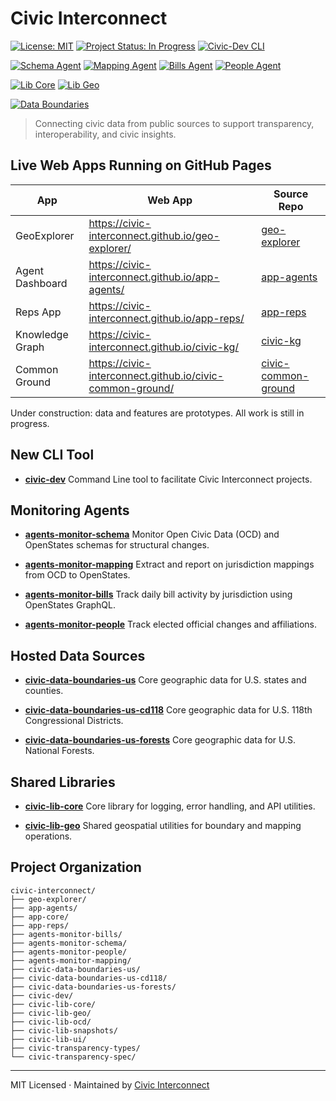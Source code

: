  # Civic Interconnect

[![License: MIT](https://img.shields.io/badge/license-MIT-green.svg)](https://opensource.org/licenses/MIT)
[![Project Status: In Progress](https://img.shields.io/badge/status-in--progress-yellow)](https://github.com/civic-interconnect)
[![Civic-Dev CLI](https://github.com/civic-interconnect/civic-dev/actions/workflows/build.yml/badge.svg)](https://github.com/civic-interconnect/civic-dev/actions/workflows/build.yml)

[![Schema Agent](https://github.com/civic-interconnect/agents-monitor-schema/actions/workflows/agent-runner.yml/badge.svg)](https://github.com/civic-interconnect/agents-monitor-schema/actions/workflows/agent-runner.yml)
[![Mapping Agent](https://github.com/civic-interconnect/agents-monitor-mapping/actions/workflows/agent-runner.yml/badge.svg)](https://github.com/civic-interconnect/agents-monitor-mapping/actions/workflows/agent-runner.yml)
[![Bills Agent](https://github.com/civic-interconnect/agents-monitor-bills/actions/workflows/agent-runner.yml/badge.svg)](https://github.com/civic-interconnect/agents-monitor-bills/actions/workflows/agent-runner.yml)
[![People Agent](https://github.com/civic-interconnect/agents-monitor-people/actions/workflows/agent-runner.yml/badge.svg)](https://github.com/civic-interconnect/agents-monitor-people/actions/workflows/agent-runner.yml)

[![Lib Core](https://github.com/civic-interconnect/civic-lib-core/actions/workflows/lib.yml/badge.svg)](https://github.com/civic-interconnect/civic-lib-core/actions/workflows/lib.yml)
[![Lib Geo](https://github.com/civic-interconnect/civic-lib-geo/actions/workflows/lib.yml/badge.svg)](https://github.com/civic-interconnect/civic-lib-geo/actions/workflows/lib.yml)

[![Data Boundaries](https://github.com/civic-interconnect/civic-data-boundaries-us/actions/workflows/tests.yml/badge.svg)](https://github.com/civic-interconnect/civic-data-boundaries-us/actions/workflows/tests.yml)


> Connecting civic data from public sources to support transparency, interoperability, and civic insights.

## Live Web Apps Running on GitHub Pages

| App               | Web App                                        |  Source Repo |
|-------------------|---------------------------------------------------|--------------|
| GeoExplorer       | https://civic-interconnect.github.io/geo-explorer/ | [geo-explorer](https://github.com/civic-interconnect/geo-explorer) |
| Agent Dashboard   | https://civic-interconnect.github.io/app-agents/  | [app-agents](https://github.com/civic-interconnect/app-agents) |
| Reps App          | https://civic-interconnect.github.io/app-reps/    | [app-reps](https://github.com/civic-interconnect/app-reps) |
| Knowledge Graph | https://civic-interconnect.github.io/civic-kg/ |  [civic-kg](https://github.com/civic-interconnect/civic-kg) |
| Common Ground    | https://civic-interconnect.github.io/civic-common-ground/ |  [civic-common-ground](https://github.com/civic-interconnect/civic-common-ground) |

Under construction: data and features are prototypes. All work is still in progress.

## New CLI Tool

- **[civic-dev](https://github.com/civic-interconnect/civic-dev)**
  Command Line tool to facilitate Civic Interconnect projects.

## Monitoring Agents

- **[agents-monitor-schema](https://github.com/civic-interconnect/agents-monitor-schema)**
  Monitor Open Civic Data (OCD) and OpenStates schemas for structural changes.

- **[agents-monitor-mapping](https://github.com/civic-interconnect/agents-monitor-mapping)**
  Extract and report on jurisdiction mappings from OCD to OpenStates.

- **[agents-monitor-bills](https://github.com/civic-interconnect/agents-monitor-bills)**
  Track daily bill activity by jurisdiction using OpenStates GraphQL.

- **[agents-monitor-people](https://github.com/civic-interconnect/agents-monitor-people)**
  Track elected official changes and affiliations.

## Hosted Data Sources

- **[civic-data-boundaries-us](https://github.com/civic-interconnect/civic-data-boundaries-us)**
  Core geographic data for U.S. states and counties.

- **[civic-data-boundaries-us-cd118](https://github.com/civic-interconnect/civic-data-boundaries-us-cd118)**
  Core geographic data for U.S. 118th Congressional Districts.

- **[civic-data-boundaries-us-forests](https://github.com/civic-interconnect/civic-data-boundaries-us-forests)**
  Core geographic data for U.S. National Forests.

## Shared Libraries

- **[civic-lib-core](https://github.com/civic-interconnect/civic-lib-core)**
  Core library for logging, error handling, and API utilities.

- **[civic-lib-geo](https://github.com/civic-interconnect/civic-lib-geo)**
  Shared geospatial utilities for boundary and mapping operations.

## Project Organization

```text
civic-interconnect/
├── geo-explorer/
├── app-agents/
├── app-core/
├── app-reps/
├── agents-monitor-bills/
├── agents-monitor-schema/
├── agents-monitor-people/
├── agents-monitor-mapping/
├── civic-data-boundaries-us/
├── civic-data-boundaries-us-cd118/
├── civic-data-boundaries-us-forests/
├── civic-dev/
├── civic-lib-core/
├── civic-lib-geo/
├── civic-lib-ocd/
├── civic-lib-snapshots/
├── civic-lib-ui/
├── civic-transparency-types/
└── civic-transparency-spec/
```

---

MIT Licensed · Maintained by [Civic Interconnect](https://github.com/civic-interconnect)
